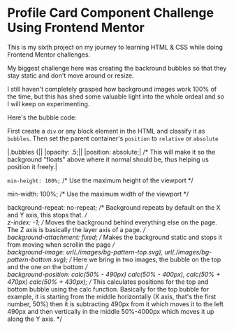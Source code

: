 # Profile Card Component Challenge Using Frontend Mentor

This is my sixth project on my journey to learning HTML &amp; CSS while doing Frontend Mentor challenges.

My biggest challenge here was creating the backround bubbles so that they stay static and don't move around or resize.

I still haven't completely grasped how background images work 100% of the time, but this has shed some valuable light into the whole ordeal and so I will keep on experimenting.

Here's the bubble code:

First create a `div` or any block element in the HTML and classify it as `bubbles`. Then set the parent container's `position` to `relative` or `absolute`

|.bubbles {||
|opacity: .5;||
|position: absolute;| /* This will make it so the background "floats" above where it normal should be, thus helping us position it freely.|
 
 `min-height: 100%;` /* Use the maximum height of the viewport */
 
 min-width: 100%; /* Use the maximum width of the viewport */
 
 background-repeat: no-repeat; /* Background repeats by default on the X and Y axis, this stops that. */  
 z-index: -1; /* Moves the background behind everything else on the page. The Z axis is basically the layer axis of a page. */  
 background-attachment: fixed; /* Makes the background static and stops it from moving when scrollin the page */  
 background-image: url(./images/bg-pattern-top.svg), url(./images/bg-pattern-bottom.svg); /* Here we bring in two images, the bubble on the top and the one on the bottom */  
 background-position: calc(50% - 490px) calc(50% - 400px), calc(50% + 470px) calc(50% + 430px); /* This calculates positions for the top and bottom bubble using the calc function. Basically for the top bubble for example, it is starting from the middle horizontally (X axis, that's the first number, 50%) then it is subtracting 490px from it which moves it to the left 490px and then vertically in the middle 50%-4000px which moves it up along the Y axis. */
